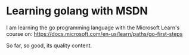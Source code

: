 # Learning golang with MSDN

I am learning the go programming language with the Microsoft Learn's course on: <https://docs.microsoft.com/en-us/learn/paths/go-first-steps>

So far, so good, its quality content.
